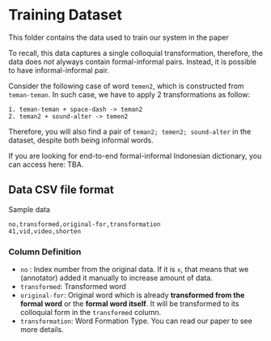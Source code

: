 # Training Dataset

This folder contains the data used to train our system in the paper

To recall, this data captures a single colloquial transformation, therefore, the data does *not* alyways contain formal-informal pairs. Instead, it is possible to have informal-informal pair.

Consider the following case of word `temen2`, which is constructed from `teman-teman`.
In such case, we have to apply 2 transformations as follow:

```
1. teman-teman + space-dash -> teman2
2. teman2 + sound-alter -> temen2
```

Therefore, you will also find a pair of `teman2; temen2; sound-alter` in the dataset, despite both being informal words.

If you are looking for end-to-end formal-informal Indonesian dictionary, you can access here: TBA.


## Data CSV file format

Sample data

```
no,transformed,original-for,transformation
41,vid,video,shorten
```

### Column Definition

- `no` : Index number from the original data. If it is `x`, that means that we (annotator) added it manually to increase amount of data.
- `transformed`: Transformed word
- `original-for`: Original word which is already **transformed from the formal word** or the **formal word itself**. It will be transformed to its colloquial form in the `transformed` column.
- `transformation`: Word Formation Type. You can read our paper to see more details.
